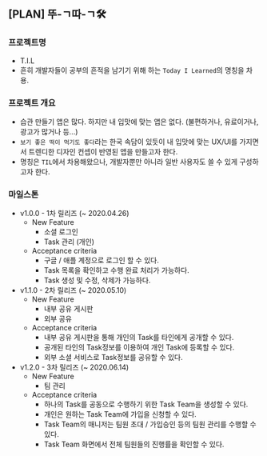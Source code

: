 ## [PLAN] 뚜-ㄱ따-ㄱ🛠

### 프로젝트명

- T.I.L
- 흔히 개발자들이 공부의 흔적을 남기기 위해 하는 `Today I Learned`의 명칭을 차용.

### 프로젝트 개요

- 습관 만들기 앱은 많다. 하지만 내 입맛에 맞는 앱은 없다. (불편하거나, 유료이거나, 광고가 많거나 등...)
- `보기 좋은 떡이 먹기도 좋다`라는 한국 속담이 있듯이 내 입맛에 맞는 UX/UI를 가지면서 트렌디한 디자인 컨셉이 반영된 앱을 만들고자 한다.
- 명칭은 `TIL`에서 차용해왔으나, 개발자뿐만 아니라 일반 사용자도 쓸 수 있게 구성하고자 한다.

### 마일스톤

- v1.0.0 - 1차 릴리즈 (~ 2020.04.26)
  - New Feature
    - 소셜 로그인
    - Task 관리 (개인)
  - Acceptance criteria
    - 구글 / 애플 계정으로 로그인 할 수 있다.
    - Task 목록을 확인하고 수행 완료 처리가 가능하다.
    - Task 생성 및 수정, 삭제가 가능하다.
- v1.1.0 - 2차 릴리즈 (~ 2020.05.10)
  - New Feature
    - 내부 공유 게시판
    - 외부 공유
  - Acceptance criteria
    - 내부 공유 게시판을 통해 개인의 Task를 타인에게 공개할 수 있다.
    - 공개된 타인의 Task정보를 이용하여 개인 Task에 등록할 수 있다.
    - 외부 소셜 서비스로  Task정보를 공유할 수 있다.
- v1.2.0 - 3차 릴리즈 (~ 2020.06.14)
  - New Feature
    - 팀 관리
  - Acceptance criteria
    - 하나의 Task를 공동으로 수행하기 위한 Task Team을 생성할 수 있다.
    - 개인은 원하는 Task Team에 가입을 신청할 수 있다.
    - Task Team의 매니저는 팀원 초대 / 가입승인 등의 팀원 관리를 수행할 수 있다.
    - Task Team 화면에서 전체 팀원들의 진행률을 확인할 수 있다.